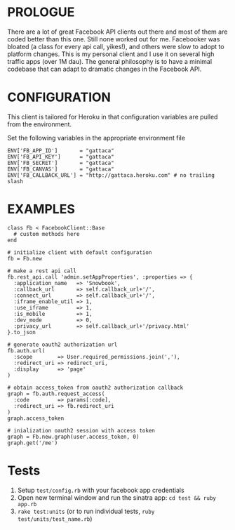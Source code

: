 # PROLOGUE

There are a lot of great Facebook API clients out there and most of them are coded better than this one.  Still none worked out for me.  Facebooker was bloated (a class for every api call, yikes!), and others were slow to adopt to platform changes.  This is my personal client and I use it on several high traffic apps (over 1M dau).  The general philosophy is to have a minimal codebase that can adapt to dramatic changes in the Facebook API. 

# CONFIGURATION

This client is tailored for Heroku in that configuration variables are pulled from the environment.

Set the following variables in the appropriate environment file

    ENV['FB_APP_ID']       = "gattaca"
    ENV['FB_API_KEY']      = "gattaca"
    ENV['FB_SECRET']       = "gattaca"
    ENV['FB_CANVAS']       = "gattaca"
    ENV['FB_CALLBACK_URL'] = "http://gattaca.heroku.com" # no trailing slash 

# EXAMPLES

    class Fb < FacebookClient::Base
      # custom methods here
    end
             
    # initialize client with default configuration
    fb = Fb.new
  
    # make a rest api call
    fb.rest_api.call 'admin.setAppProperties', :properties => {
      :application_name   => 'Snowbook',
      :callback_url       => self.callback_url+'/',
      :connect_url        => self.callback_url+'/',
      :iframe_enable_util => 1,
      :use_iframe         => 1,
      :is_mobile          => 1,
      :dev_mode           => 0,
      :privacy_url        => self.callback_url+'/privacy.html'
    }.to_json 
  
    # generate oauth2 authorization url
    fb.auth.url(
      :scope        => User.required_permissions.join(','),
      :redirect_uri => redirect_uri,
      :display      => 'page'
    )
  
    # obtain access_token from oauth2 authorization callback
    graph = fb.auth.request_access(
      :code         => params[:code],
      :redirect_uri => fb.redirect_uri
    )                 
    graph.access_token
  
    # inialization oauth2 session with access token
    graph = Fb.new.graph(user.access_token, 0)
    graph.get('/me')

# Tests

1. Setup `test/config.rb` with your facebook app credentials
2. Open new terminal window and run the sinatra app: `cd test && ruby app.rb`
3. `rake test:units` (or to run individual tests, `ruby test/units/test_name.rb`)